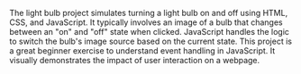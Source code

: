 The light bulb project simulates turning a light bulb on and off using HTML, CSS, and JavaScript. It typically involves an image of a bulb that changes between an "on" and "off" state when clicked. JavaScript handles the logic to switch the bulb's image source based on the current state. This project is a great beginner exercise to understand event handling in JavaScript. It visually demonstrates the impact of user interaction on a webpage.
